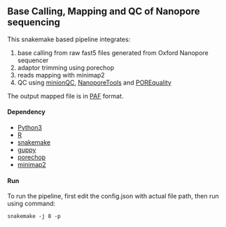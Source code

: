 ## Base Calling, Mapping and QC of Nanopore sequencing

This snakemake based pipeline integrates:

1. base calling from raw fast5 files generated from Oxford Nanopore sequencer
2. adaptor trimming using porechop
3. reads mapping with minimap2
4. QC using [minionQC](https://github.com/roblanf/minion_qc), [NanoporeTools](https://github.com/Nucleomics-VIB/nanopore-tools) and [POREquality](https://github.com/carsweshau/POREquality)

The output mapped file is in [PAF](https://lh3.github.io/minimap2/minimap2.html#10) format.

#### Dependency

- [Python3](https://www.python.org)
- [R](https://www.r-project.org)
- [snakemake](https://snakemake.github.io)
- [guppy](https://nanoporetech.com/nanopore-sequencing-data-analysis)
- [porechop](https://github.com/rrwick/Porechop)
- [minimap2](https://github.com/lh3/minimap2)

#### Run

To run the pipeline, first edit the config.json with actual file path, then run
using command:
```
snakemake -j 8 -p
```

